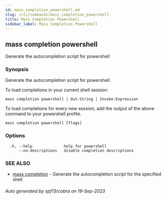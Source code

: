 ```yaml
---
id: mass_completion_powershell.md
slug: /cli/commands/mass_completion_powershell
title: Mass Completion Powershell
sidebar_label: Mass Completion Powershell
---
```

## mass completion powershell

Generate the autocompletion script for powershell

### Synopsis

Generate the autocompletion script for powershell.

To load completions in your current shell session:

	mass completion powershell | Out-String | Invoke-Expression

To load completions for every new session, add the output of the above command
to your powershell profile.


```
mass completion powershell [flags]
```

### Options

```
  -h, --help              help for powershell
      --no-descriptions   disable completion descriptions
```

### SEE ALSO

* [mass completion](/cli/commands/mass_completion)	 - Generate the autocompletion script for the specified shell

###### Auto generated by spf13/cobra on 19-Sep-2023

